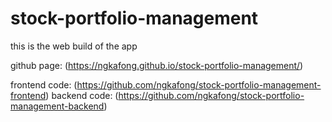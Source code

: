 # stock-portfolio-management

this is the web build of the app

github page: (https://ngkafong.github.io/stock-portfolio-management/)

frontend code: (https://github.com/ngkafong/stock-portfolio-management-frontend)
backend code: (https://github.com/ngkafong/stock-portfolio-management-backend)
